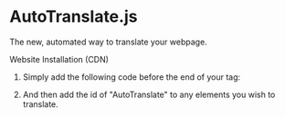 # AutoTranslate.js
The new, automated way to translate your webpage.

Website Installation (CDN)
1) Simply add the following code before the end of your <body> tag:
<script src="https://renovatesoftware.com:140/js/AutoTranslate.js"></script>
2) And then add the id of "AutoTranslate" to any elements you wish to translate.
